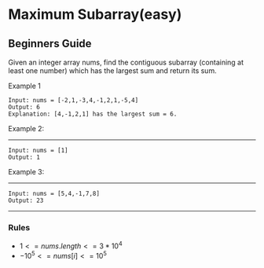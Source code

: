 # Maximum Subarray(easy)

## Beginners Guide

Given an integer array nums, find the contiguous subarray (containing at least one number) which has the largest sum and return its sum.

Example 1

```go=
Input: nums = [-2,1,-3,4,-1,2,1,-5,4]
Output: 6
Explanation: [4,-1,2,1] has the largest sum = 6.
```

Example 2:

---

```go=
Input: nums = [1]
Output: 1
```

Example 3:

---

```go=
Input: nums = [5,4,-1,7,8]
Output: 23
```

---

### Rules

* $1 <= nums.length <= 3 * 10^4$
* $-10^5 <= nums[i] <= 10^5$
